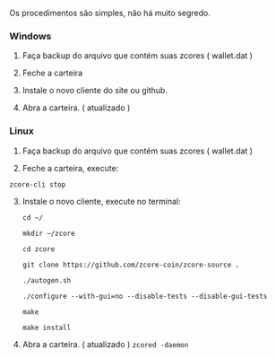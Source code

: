 Os procedimentos são simples, não há muito segredo.

### Windows 

1. Faça backup do arquivo que contém suas zcores ( wallet.dat )

2. Feche a carteira

3. Instale o novo cliente do site ou github.

4. Abra a carteira. ( atualizado )


### Linux

1. Faça backup do arquivo que contém suas zcores ( wallet.dat )

2. Feche a carteira, execute:

  `zcore-cli stop`

3. Instale o novo cliente, execute no terminal:

   `cd ~/`

   `mkdir ~/zcore`

   `cd zcore`

   `git clone https://github.com/zcore-coin/zcore-source .`

   `./autogen.sh`

   `./configure --with-gui=no --disable-tests --disable-gui-tests`

   `make`

   `make install`

4. Abra a carteira. ( atualizado )
  `zcored -daemon`